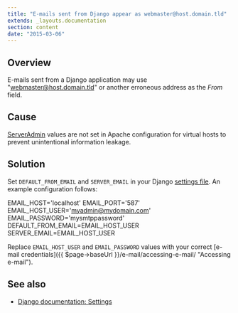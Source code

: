 ```yaml
---
title: "E-mails sent from Django appear as webmaster@host.domain.tld"
extends: _layouts.documentation
section: content
date: "2015-03-06"
---
```


## Overview

E-mails sent from a Django application may use "webmaster@host.domain.tld" or another erroneous address as the _From_ field.

## Cause

[ServerAdmin](http://httpd.apache.org/docs/current/mod/core.html#serveradmin) values are not set in Apache configuration for virtual hosts to prevent unintentional information leakage.

## Solution

Set `DEFAULT_FROM_EMAIL` and `SERVER_EMAIL` in your Django [settings file](https://docs.djangoproject.com/en/1.7/topics/settings/). An example configuration follows:

EMAIL\_HOST='localhost'
EMAIL\_PORT='587'
EMAIL\_HOST\_USER='myadmin@mydomain.com'
EMAIL\_PASSWORD='mysmtppassword'
DEFAULT\_FROM\_EMAIL=EMAIL\_HOST\_USER
SERVER\_EMAIL=EMAIL\_HOST\_USER

Replace `EMAIL_HOST_USER` and `EMAIL_PASSWORD` values with your correct [e-mail credentials]({{ $page->baseUrl }}/e-mail/accessing-e-mail/ "Accessing e-mail").

## See also

- [Django documentation: Settings](https://docs.djangoproject.com/en/1.7/ref/settings/)
